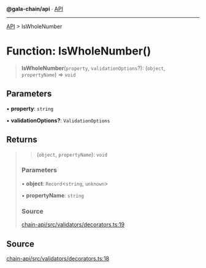**@gala-chain/api** ∙ [API](../exports.md)

***

[API](../exports.md) > IsWholeNumber

# Function: IsWholeNumber()

> **IsWholeNumber**(`property`, `validationOptions`?): (`object`, `propertyName`) => `void`

## Parameters

▪ **property**: `string`

▪ **validationOptions?**: `ValidationOptions`

## Returns

> > (`object`, `propertyName`): `void`
>
> ### Parameters
>
> ▪ **object**: `Record`\<`string`, `unknown`\>
>
> ▪ **propertyName**: `string`
>
> ### Source
>
> [chain-api/src/validators/decorators.ts:19](https://github.com/GalaChain/sdk/blob/bcbbb18/chain-api/src/validators/decorators.ts#L19)
>

## Source

[chain-api/src/validators/decorators.ts:18](https://github.com/GalaChain/sdk/blob/bcbbb18/chain-api/src/validators/decorators.ts#L18)
